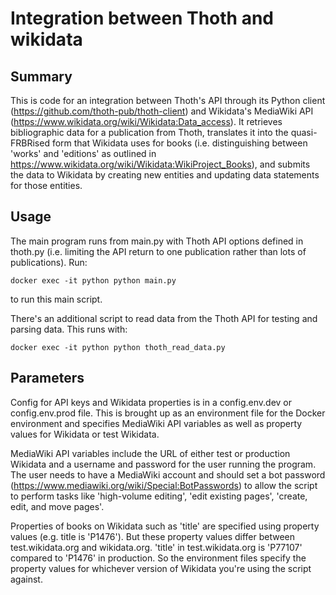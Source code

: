 # Integration between Thoth and wikidata

## Summary

This is code for an integration between Thoth's API through its Python client (https://github.com/thoth-pub/thoth-client) and Wikidata's MediaWiki API (https://www.wikidata.org/wiki/Wikidata:Data_access). It retrieves bibliographic data for a publication from Thoth, translates it into the quasi-FRBRised form that Wikidata uses for books (i.e. distinguishing between 'works' and 'editions' as outlined in https://www.wikidata.org/wiki/Wikidata:WikiProject_Books), and submits the data to Wikidata by creating new entities and updating data statements for those entities.

## Usage

The main program runs from main.py with Thoth API options defined in thoth.py (i.e. limiting the API return to one publication rather than lots of publications). Run:

`docker exec -it python python main.py`

to run this main script.

There's an additional script to read data from the Thoth API for testing and parsing data. This runs with:

`docker exec -it python python thoth_read_data.py`

## Parameters

Config for API keys and Wikidata properties is in a config.env.dev or config.env.prod file. This is brought up as an environment file for the Docker environment and specifies MediaWiki API variables as well as property values for Wikidata or test Wikidata.

MediaWiki API variables include the URL of either test or production Wikidata and a username and password for the user running the program. The user needs to have a MediaWiki account and should set a bot password (https://www.mediawiki.org/wiki/Special:BotPasswords) to allow the script to perform tasks like 'high-volume editing', 'edit existing pages', 'create, edit, and move pages'.

Properties of books on Wikidata such as 'title' are specified using property values (e.g. title is 'P1476'). But these property values differ between test.wikidata.org and wikidata.org. 'title' in test.wikidata.org is 'P77107' compared to 'P1476' in production. So the environment files specify the property values for whichever version of Wikidata you're using the script against.
